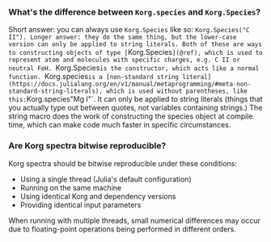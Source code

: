 ### What's the difference between `Korg.species` and `Korg.Species`?
Short answer: you can always use `Korg.Species` like so: `Korg.Species("C II").
Longer answer: they do the same thing, but the lower-case version can only be applied to string literals.
Both of these are ways to constructing objects of type [`Korg.Species`](@ref), which is used to represent atom and molecules with specific charges, e.g. C II or neutral FeH.
`Korg.Species` is the constructor, which acts like a normal function.  `Korg.species` is a [non-standard string literal](https://docs.julialang.org/en/v1/manual/metaprogramming/#meta-non-standard-string-literals), which is used without parentheses, like this: `Korg.species"Mg I"`.
It can only be applied to string literals (things that you actually type out between quotes, not variables containing strings.)
The string macro does the work of constructing the species object at compile time, which can make code much faster in specific circumstances.

### Are Korg spectra bitwise reproducible?
Korg spectra should be bitwise reproducible under these conditions:
- Using a single thread (Julia's default configuration)
- Running on the same machine
- Using identical Korg and dependency versions
- Providing identical input parameters

When running with multiple threads, small numerical differences may occur due to floating-point operations being performed in different orders.
